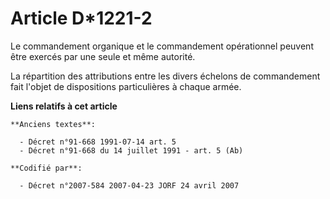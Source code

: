 # Article D*1221-2

Le commandement organique et le commandement opérationnel peuvent être exercés par une seule et même autorité.

La répartition des attributions entre les divers échelons de commandement fait l'objet de dispositions particulières à chaque
armée.

**Liens relatifs à cet article**

	**Anciens textes**:

	  - Décret n°91-668 1991-07-14 art. 5
	  - Décret n°91-668 du 14 juillet 1991 - art. 5 (Ab)

	**Codifié par**:

	  - Décret n°2007-584 2007-04-23 JORF 24 avril 2007
